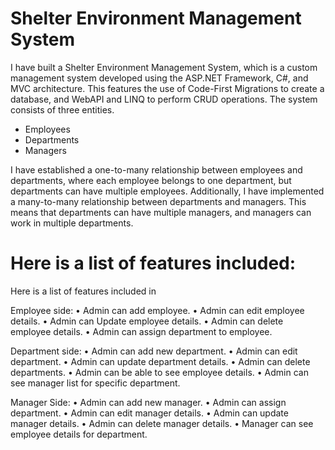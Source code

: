 #  Shelter Environment Management System
I have built a Shelter Environment Management System, which is a custom management system developed using the ASP.NET Framework, C#, and MVC architecture. This features the use of Code-First Migrations to create a database, and WebAPI and LINQ to perform CRUD operations. The system consists of three entities.

- Employees
- Departments
- Managers

I have established a one-to-many relationship between employees and departments, where each employee belongs to one department, but departments can have multiple employees. Additionally, I have implemented a many-to-many relationship between departments and managers. This means that departments can have multiple managers, and managers can work in multiple departments.

# Here is a list of features included: 
Here is a list of features included in

Employee side:
•	Admin can add employee.
•	Admin can edit employee details.
•	Admin can Update employee details.
•	Admin can delete employee details.
•	Admin can assign department to employee.

Department side:
•	Admin can add new department. 
•	Admin can edit department.
•	Admin can update department details.
•	Admin can delete departments.
•	Admin can be able to see employee details. 
•	Admin can see manager list for specific department.

Manager Side:
•	Admin can add new manager.
•	Admin can assign department.
•	Admin can edit manager details.
•	Admin can update manager details.
•	Admin can delete manager details.
•	Manager can see employee details for department.

